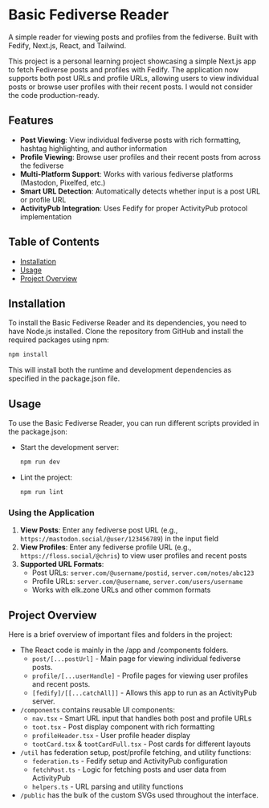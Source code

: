 # Basic Fediverse Reader

A simple reader for viewing posts and profiles from the fediverse. Built with Fedify, Next.js, React, and Tailwind.

This project is a personal learning project showcasing a simple Next.js app to fetch Fediverse posts and profiles with Fedify. The application now supports both post URLs and profile URLs, allowing users to view individual posts or browse user profiles with their recent posts. I would not consider the code production-ready.

## Features

- **Post Viewing**: View individual fediverse posts with rich formatting, hashtag highlighting, and author information
- **Profile Viewing**: Browse user profiles and their recent posts from across the fediverse
- **Multi-Platform Support**: Works with various fediverse platforms (Mastodon, Pixelfed, etc.)
- **Smart URL Detection**: Automatically detects whether input is a post URL or profile URL
- **ActivityPub Integration**: Uses Fedify for proper ActivityPub protocol implementation

## Table of Contents

- [Installation](#installation)
- [Usage](#usage)
- [Project Overview](#project-overview)

## Installation

To install the Basic Fediverse Reader and its dependencies, you need to have Node.js installed. Clone the repository from GitHub and install the required packages using npm:

```sh
npm install
```

This will install both the runtime and development dependencies as specified in the package.json file.

## Usage

To use the Basic Fediverse Reader, you can run different scripts provided in the package.json:

- Start the development server:  

  ```sh
  npm run dev
  ```

- Lint the project:  

  ```sh
  npm run lint
  ```

### Using the Application

1. **View Posts**: Enter any fediverse post URL (e.g., `https://mastodon.social/@user/123456789`) in the input field
2. **View Profiles**: Enter any fediverse profile URL (e.g., `https://floss.social/@chris`) to view user profiles and recent posts
3. **Supported URL Formats**:
   - Post URLs: `server.com/@username/postid`, `server.com/notes/abc123`
   - Profile URLs: `server.com/@username`, `server.com/users/username`
   - Works with elk.zone URLs and other common formats

## Project Overview

Here is a brief overview of important files and folders in the project:

- The React code is mainly in the /app and /components folders.
  - `post/[...postUrl]` - Main page for viewing individual fediverse posts.
  - `profile/[...userHandle]` - Profile pages for viewing user profiles and recent posts.
  - `[fedify]/[[...catchAll]]` - Allows this app to run as an ActivityPub server.
- `/components` contains reusable UI components:
  - `nav.tsx` - Smart URL input that handles both post and profile URLs
  - `toot.tsx` - Post display component with rich formatting
  - `profileHeader.tsx` - User profile header display
  - `tootCard.tsx` & `tootCardFull.tsx` - Post cards for different layouts
- `/util` has federation setup, post/profile fetching, and utility functions:
  - `federation.ts` - Fedify setup and ActivityPub configuration
  - `fetchPost.ts` - Logic for fetching posts and user data from ActivityPub
  - `helpers.ts` - URL parsing and utility functions
- `/public` has the bulk of the custom SVGs used throughout the interface.
